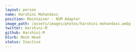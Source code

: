```yaml
---
layout: person
name: Harshini Mohandass
position: Maintainer - NSM Adapter
image_path: /assets/images/photos/harshini-mohandass.webp
twitter: Harshini-M
github: Harshini-M
blurb: Mesh Head
status: Inactive
---
```

